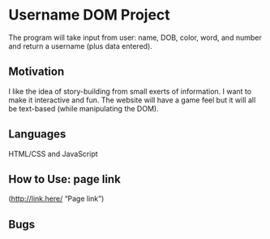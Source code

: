 # Username DOM Project
The program will take input from user: name, DOB, color, word, and number and return a username (plus data entered).

## Motivation
I like the idea of story-building from small exerts of information. I want to make it interactive and fun. The website will have a game feel but it will all be text-based (while manipulating the DOM).

## Languages
HTML/CSS and JavaScript

## How to Use: page link
(http://link.here/ “Page link”)

## Bugs
